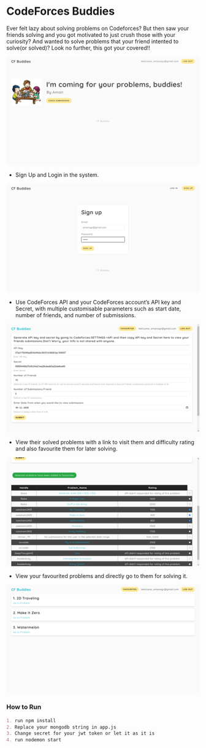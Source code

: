 # CodeForces Buddies

Ever felt lazy about solving problems on Codeforces? But then saw your friends solving and you got motivated to just crush those with your curiosity? And wanted to solve problems that your friend intented to solve(or solved)? Look no further, this got your covered!!

![Codeforces Buddies](public/Home.png)

- Sign Up and Login in the system.

![Codeforces Buddies](public/Sign_Up.png)

- Use CodeForces API and your CodeForces account’s API key and Secret, with multiple customisable parameters such as start date, number of friends, and number of submissions.

![Codeforces Buddies](public/Submissions.png)

- View their solved problems with a link to visit them and difficulty rating and also favourite them for later solving.

![Codeforces Buddies](public/Checkbox.png)

- View your favourited problems and directly go to them for solving it.

![Codeforces Buddies](public/Favourites.png)

### How to Run 

```markdown
1. run npm install
2. Replace your mongodb string in app.js
3. Change secret for your jwt token or let it as it is
4. run nodemon start
```


